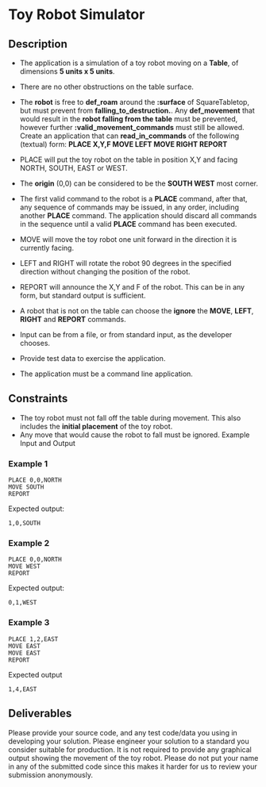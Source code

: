 # Toy Robot Simulator

## Description

- The application is a simulation of a toy robot moving on a **Table**, of dimensions **5 units x 5 units**.
- There are no other obstructions on the table surface.
  
- The **robot** is free to **def_roam** around the **:surface** of SquareTabletop, but must prevent from  **falling_to_destruction.**. Any **def_movement** that would result in the **robot falling from the table** must be prevented, however further  **:valid_movement_commands** must still be allowed.
Create an application that can **read_in_commands** of the following (textual) form:
**PLACE X,Y,F
MOVE LEFT
MOVE RIGHT
REPORT**
- PLACE will put the toy robot on the table in position X,Y and facing NORTH,
SOUTH, EAST or WEST.
- The **origin** (0,0) can be considered to be the **SOUTH WEST** most corner.
- The first valid command to the robot is a **PLACE** command, after that, any
sequence of commands may be issued, in any order, including another **PLACE**
command. The application should discard all commands in the sequence until
a valid **PLACE** command has been executed.
- MOVE will move the toy robot one unit forward in the direction it is
currently facing.
- LEFT and RIGHT will rotate the robot 90 degrees in the specified direction
without changing the position of the robot.
- REPORT will announce the X,Y and F of the robot. This can be in any form,
but standard output is sufficient.
- A robot that is not on the table can choose the **ignore** the **MOVE**, **LEFT**, **RIGHT**
and **REPORT** commands.
- Input can be from a file, or from standard input, as the developer chooses.
- Provide test data to exercise the application.
- The application must be a command line application.

## Constraints


- The toy robot must not fall off the table during movement. This also
includes the **initial placement** of the toy robot.
- Any move that would cause the robot to fall must be ignored.
Example Input and Output


### Example 1
```
PLACE 0,0,NORTH
MOVE SOUTH
REPORT
```

Expected output:
```
1,0,SOUTH
```

### Example 2
```
PLACE 0,0,NORTH
MOVE WEST
REPORT
```
Expected output:

```
0,1,WEST
```

### Example 3
```
PLACE 1,2,EAST
MOVE EAST
MOVE EAST
REPORT
```
Expected output
```
1,4,EAST
```

## Deliverables

Please provide your source code, and any test code/data you using in developing your solution. Please engineer your solution to a standard you consider suitable for production. It is not required to provide any graphical output showing the movement of the toy robot. Please do not put your name in any of the submitted code since this makes it harder for us to review your submission anonymously.
